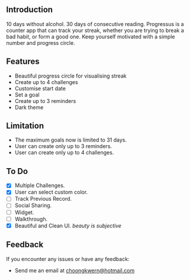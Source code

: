 ## Introduction
10 days without alcohol. 30 days of consecutive reading. Progressus is a counter app that can track your streak, whether you are trying to break a bad habit, or form a good one. Keep yourself motivated with a simple number and progress circle.

## Features
* Beautiful progress circle for visualising streak
* Create up to 4 challenges
* Customise start date
* Set a goal
* Create up to 3 reminders
* Dark theme

## Limitation 
* The maximum goals now is limited to 31 days.
* User can create only up to 3 reminders. 
* User can create only up to 4 challenges.

## To Do

- [X] Multiple Challenges. 
- [X] User can select custom color.  
- [ ] Track Previous Record.
- [ ] Social Sharing.
- [ ] Widget.
- [ ] Walkthrough.
- [X] Beautiful and Clean UI. _beauty is subjective_

## Feedback 
If you encounter any issues or have any feedback:

* Send me an email at choongkwern@hotmail.com




